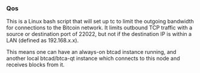 ### Qos ###

This is a Linux bash script that will set up tc to limit the outgoing bandwidth for connections to the Bitcoin network. It limits outbound TCP traffic with a source or destination port of 22022, but not if the destination IP is within a LAN (defined as 192.168.x.x).

This means one can have an always-on btcad instance running, and another local btcad/btca-qt instance which connects to this node and receives blocks from it.
